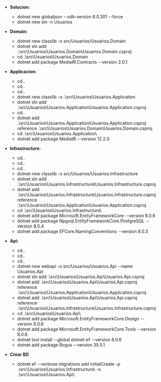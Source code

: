 * **Solucion:**
    * dotnet new globaljson --sdk-version 8.0.301 --force
    * dotnet new sln -n Usuarios

* **Domain:** 
    * dotnet new classlib -o src/Usuarios/Usuarios.Domain
    * dotnet sln add .\src\Usuarios\Usuarios.Domain\Usuarios.Domain.csproj
    * cd .\src\Usuarios\Usuarios.Domain
    * dotnet add package MediatR.Contracts --version 2.0.1

* **Applicacion:** 
    * cd..
    * cd..
    * cd..
    * dotnet new classlib -o .\src\Usuarios\Usuarios.Application
    * dotnet sln add .\src\Usuarios\Usuarios.Application\Usuarios.Application.csproj
    * cd..
    * dotnet add .\src\Usuarios\Usuarios.Application\Usuarios.Application.csproj reference .\src\Usuarios\Usuarios.Domain\Usuarios.Domain.csproj
    * cd .\src\Usuarios\Usuarios.Application\
    * dotnet add package MediatR --version 12.2.0

* **Infrastructure:** 
    * cd..
    * cd..
    * cd..
    * dotnet new classlib -o src/Usuarios/Usuarios.Infrastructure
    * dotnet sln add .\src\Usuarios\Usuarios.Infrastructure\Usuarios.Infrastructure.csproj
    * dotnet add .\src\Usuarios\Usuarios.Infrastructure\Usuarios.Infrastructure.csproj reference .\src\Usuarios\Usuarios.Application\Usuarios.Application.csproj
    * cd .\src\Usuarios\Usuarios.Infrastructure\
    * dotnet add package Microsoft.EntityFrameworkCore --version 8.0.6
    * dotnet add package Npgsql.EntityFrameworkCore.PostgreSQL --version 8.0.4
    * dotnet add package EFCore.NamingConventions --version 8.0.3

* **Api:** 
    * cd..
    * cd..
    * cd..
    * dotnet new webapi -o src/Usuarios/Usuarios.Api --name Usuarios.Api
    * dotnet sln add .\src\Usuarios\Usuarios.Api\Usuarios.Api.csproj 
    * dotnet add .\src\Usuarios\Usuarios.Api\Usuarios.Api.csproj reference .\src\Usuarios\Usuarios.Application\Usuarios.Application.csproj 
    * dotnet add .\src\Usuarios\Usuarios.Api\Usuarios.Api.csproj reference .\src\Usuarios\Usuarios.Infrastructure\Usuarios.Infrastructure.csproj
    * cd .\src\Usuarios\Usuarios.Api\
    * dotnet add package Microsoft.EntityFrameworkCore.Design --version 8.0.6
    * dotnet add package Microsoft.EntityFrameworkCore.Tools --version 8.0.6
    * dotnet tool install --global dotnet-ef --version 8.0.6
    * dotnet add package Bogus --version 35.5.1

* **Crear BD** 
    * dotnet ef --verbose migrations add InitialCreate -p .\src\Usuarios\Usuarios.Infrastructure\ -s .\src\Usuarios\Usuarios.Api\
